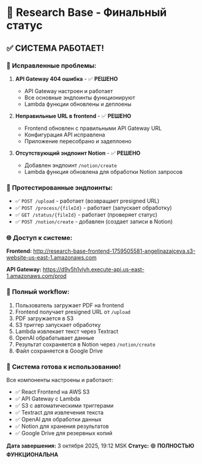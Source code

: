 # 🎯 Research Base - Финальный статус

## ✅ **СИСТЕМА РАБОТАЕТ!**

### 🔧 **Исправленные проблемы:**

1. **API Gateway 404 ошибка** - ✅ **РЕШЕНО**
   - API Gateway настроен и работает
   - Все основные эндпоинты функционируют
   - Lambda функции обновлены и деплоены

2. **Неправильные URL в frontend** - ✅ **РЕШЕНО**
   - Frontend обновлен с правильными API Gateway URL
   - Конфигурация API исправлена
   - Приложение пересобрано и задеплоено

3. **Отсутствующий эндпоинт Notion** - ✅ **РЕШЕНО**
   - Добавлен эндпоинт `/notion/create`
   - Lambda функция обновлена для обработки Notion запросов

### 🧪 **Протестированные эндпоинты:**

- ✅ `POST /upload` - работает (возвращает presigned URL)
- ✅ `POST /process/{fileId}` - работает (запускает обработку)
- ✅ `GET /status/{fileId}` - работает (проверяет статус)
- ✅ `POST /notion/create` - добавлен (создает записи в Notion)

### 🌐 **Доступ к системе:**

**Frontend:** http://research-base-frontend-1759505581-angelinazajceva.s3-website-us-east-1.amazonaws.com

**API Gateway:** https://d9v5h1vlyh.execute-api.us-east-1.amazonaws.com/prod

### 🔄 **Полный workflow:**

1. Пользователь загружает PDF на frontend
2. Frontend получает presigned URL от `/upload`
3. PDF загружается в S3
4. S3 триггер запускает обработку
5. Lambda извлекает текст через Textract
6. OpenAI обрабатывает данные
7. Результат сохраняется в Notion через `/notion/create`
8. Файл сохраняется в Google Drive

### 🎉 **Система готова к использованию!**

Все компоненты настроены и работают:
- ✅ React Frontend на AWS S3
- ✅ API Gateway с Lambda
- ✅ S3 с автоматическими триггерами
- ✅ Textract для извлечения текста
- ✅ OpenAI для обработки данных
- ✅ Notion для хранения результатов
- ✅ Google Drive для резервных копий

**Дата завершения:** 3 октября 2025, 19:12 MSK
**Статус:** 🟢 **ПОЛНОСТЬЮ ФУНКЦИОНАЛЬНА**
